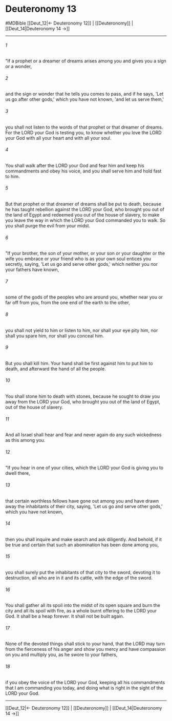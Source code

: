 # Deuteronomy 13
#MDBible
[[Deut_12|← Deuteronomy 12]] | [[Deuteronomy]] | [[Deut_14|Deuteronomy 14 →]]

***

###### 1 
"If a prophet or a dreamer of dreams arises among you and gives you a sign or a wonder, 

###### 2 
and the sign or wonder that he tells you comes to pass, and if he says, 'Let us go after other gods,' which you have not known, 'and let us serve them,' 

###### 3 
you shall not listen to the words of that prophet or that dreamer of dreams. For the LORD your God is testing you, to know whether you love the LORD your God with all your heart and with all your soul. 

###### 4 
You shall walk after the LORD your God and fear him and keep his commandments and obey his voice, and you shall serve him and hold fast to him. 

###### 5 
But that prophet or that dreamer of dreams shall be put to death, because he has taught rebellion against the LORD your God, who brought you out of the land of Egypt and redeemed you out of the house of slavery, to make you leave the way in which the LORD your God commanded you to walk. So you shall purge the evil from your midst. 

###### 6 
"If your brother, the son of your mother, or your son or your daughter or the wife you embrace or your friend who is as your own soul entices you secretly, saying, 'Let us go and serve other gods,' which neither you nor your fathers have known, 

###### 7 
some of the gods of the peoples who are around you, whether near you or far off from you, from the one end of the earth to the other, 

###### 8 
you shall not yield to him or listen to him, nor shall your eye pity him, nor shall you spare him, nor shall you conceal him. 

###### 9 
But you shall kill him. Your hand shall be first against him to put him to death, and afterward the hand of all the people. 

###### 10 
You shall stone him to death with stones, because he sought to draw you away from the LORD your God, who brought you out of the land of Egypt, out of the house of slavery. 

###### 11 
And all Israel shall hear and fear and never again do any such wickedness as this among you. 

###### 12 
"If you hear in one of your cities, which the LORD your God is giving you to dwell there, 

###### 13 
that certain worthless fellows have gone out among you and have drawn away the inhabitants of their city, saying, 'Let us go and serve other gods,' which you have not known, 

###### 14 
then you shall inquire and make search and ask diligently. And behold, if it be true and certain that such an abomination has been done among you, 

###### 15 
you shall surely put the inhabitants of that city to the sword, devoting it to destruction, all who are in it and its cattle, with the edge of the sword. 

###### 16 
You shall gather all its spoil into the midst of its open square and burn the city and all its spoil with fire, as a whole burnt offering to the LORD your God. It shall be a heap forever. It shall not be built again. 

###### 17 
None of the devoted things shall stick to your hand, that the LORD may turn from the fierceness of his anger and show you mercy and have compassion on you and multiply you, as he swore to your fathers, 

###### 18 
if you obey the voice of the LORD your God, keeping all his commandments that I am commanding you today, and doing what is right in the sight of the LORD your God. 

***

[[Deut_12|← Deuteronomy 12]] | [[Deuteronomy]] | [[Deut_14|Deuteronomy 14 →]]
